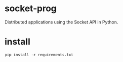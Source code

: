 # socket-prog
Distributed applications using the Socket API in Python.

# install
`pip install -r requirements.txt`
